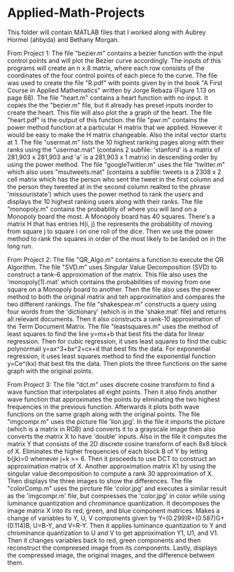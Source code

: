 # Applied-Math-Projects

This folder will contain MATLAB files that I worked along with Aubrey Hormel (ahbyda) and Bethany Morgan.

From Project 1:
The file "bezier.m" contains a bezier function with the input control points and will plot the Bezier curve accordingly. The inputs of this programs will create an n x 8 matrix, where each row consists of the coordinates of the four control points of each piece fo the curve. The file was used to create the file "R.pdf" with points given by in the book "A First Course in Applied Mathematics" written by Jorge Rebaza (Figure 1.13 on page 68).
The file "heart.m" contains a heart function with no input. It copies the the "bezier.m" file, but it already has preset inputs inorder to create the heart. This file will also plot the a graph of the heart. The file "heart.pdf" is the output of this function.
the file "pwr.m" contains the power method function at a particular H matrix that we applied. However it would be easy to make the H matrix changeable. Also the inital vector starts at 1. 
The file "usermat.m" lists the 10 highest ranking pages along with their ranks using the "usermat.mat" (contains 2 subfile: 'stanford' is a matrix of 281,903 x 281,903 and 'a' is a 281,903 x 1 matrix) in descending order by using the power method.
The file "googleTwitter.m" uses the file "twitter.m" which also uses "msutweets.mat" (contains a subfile: tweets is a 2308 x 2 cell matrix which has the person who sent the tweet in the first column and the person they tweeted at in the second column realted to the phrase 'missouristate') which uses the power method to rank the users and displays the 10 highest ranking users along with their ranks.
The file "monopoly.m" contains the probability of where you will land on a Monopoly board the most. A Monopoly board has 40 squares. There's a matrix H that has entries H(i, j) the represents the probability of moving from square j to square i on one roll of the dice. Then we use the power method to rank the squares in order of the most likely to be landed on in the long run.

From Project 2:
The file "QR_Algo.m" contains a function to execute the QR Algorithm.
The file "SVD.m" uses Singular Value Decomposition (SVD) to construct a tank-6 approximation of the matrix. This file also uses the 'monopoly(1).mat' which contains the probabilities of moving from one square on a Monopoly board to another. Then the file also uses the power method to both the original matrix and teh approximation and compares the two different rankings.
The file "shakespear.m" constructs a query using four words from the 'dictionary' (which is in the 'shake.mat' file) and returns all relevant documents. Then it also constructs a rank-10 approximation of the Term Document Matrix.
The file "leastsquares.m" uses the method of least squares to find the line y=mx+b that best fits the data for linear regression. Then for cubic regression, it uses least squares to find the cubic polynormail y=ax^3+bx^2+cx+d that best fits the data. For exponential regression, it uses least squares method to find the exponential function y=Ce^(kx) that best fits the data. Then plots the three functions on the same graph with the original points.

From Project 3:
The file "dct.m" uses discrete cosine transform to find a wave function that interpolates all eight points. Then it also finds another wave function that approximates the points by eliminating the two highest frequencies in the previous function. Afterwards it plots both wave functions on the same graph along with the original points.
The file "imgcompr.m" uses the picture file 'lion.jpg'. In the file it imports the picture (which is a matrix in RGB) and converts it to a grayscale image then also converts the matrix X to have 'double' inputs. Also in the file it computes the matrix Y that consists of the 2D discrete cosine transform of each 8x8 block of X. Eliminates the higher frequencies of each block B of Y by letting b(jk)=0 whenever j+k >= 6. Then it proceeds to use DCT to construct an approximation matrix of X. Another approximation matrix X1 by using the singular value decomposition to compute a rank 30 approximation of X. Then displays the three images to show the differences.
The file "colorComp.m" uses the pircture file 'color.jpg' and executes a similar result as the 'imgcompr.m' file, but compresses the 'color.jpg' in color while using luminance quantization and chrominance quantization. It decomposes the image matrix X into its red, green, and blue component matrices. Makes a change of variables to Y, U, V components given by Y=(0.299)R+(0.587)G+(0.114)B, U=B-Y, and V=R-Y. Then it applies luminance quantization to Y and chrominance quantization to U and V to get approximation Y1, U1, and V1. Then it changes variables back to red, green components and then reconstruct the compreesed image from its components. Lastly, displays the compressed image, the original images, and the difference between them.
 

